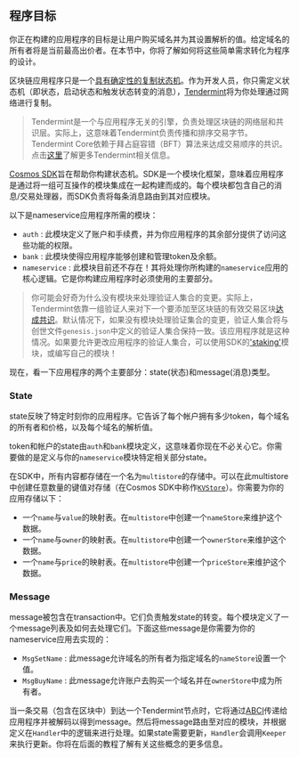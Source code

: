 ## 程序目标

你正在构建的应用程序的目标是让用户购买域名并为其设置解析的值。给定域名的所有者将是当前最高出价者。在本节中，你将了解如何将这些简单需求转化为程序的设计。

区块链应用程序只是一个[具有确定性的复制状态机](https://en.wikipedia.org/wiki/State_machine_replication)。作为开发人员，你只需定义状态机（即状态，启动状态和触发状态转变的消息），[Tendermint](https://tendermint.com/docs/introduction/introduction.html)将为你处理通过网络进行复制。

> Tendermint是一个与应用程序无关的引擎，负责处理区块链的网络层和共识层。实际上，这意味着Tendermint负责传播和排序交易字节。Tendermint Core依赖于拜占庭容错（BFT）算法来达成交易顺序的共识。点击[这里](https://tendermint.com/docs/introduction/introduction.html)了解更多Tendermint相关信息。

[Cosmos SDK](https://github.com/cosmos/cosmos-sdk/)旨在帮助你构建状态机。SDK是一个模块化框架，意味着应用程序是通过将一组可互操作的模块集成在一起构建而成的。每个模块都包含自己的消息/交易处理器，而SDK负责将每条消息路由到其对应模块。

以下是nameservice应用程序所需的模块：
+ `auth` : 此模块定义了账户和手续费，并为你应用程序的其余部分提供了访问这些功能的权限。
+ `bank` : 此模块使得应用程序能够创建和管理token及余额。
+ `nameservice` : 此模块目前还不存在！其将处理你所构建的`nameservice`应用的核心逻辑。它是你构建应用程序时必须使用的主要部分。

> 你可能会好奇为什么没有模块来处理验证人集合的变更。实际上，Tendermint依靠一组验证人来对下一个要添加至区块链的有效交易区块[达成共识](https://tendermint.com/docs/introduction/introduction.html#consensus-overview)。默认情况下，如果没有模块处理验证集合的变更，验证人集合将与创世文件`genesis.json`中定义的验证人集合保持一致。该应用程序就是这种情况。如果要允许更改应用程序的验证人集合，可以使用SDK的['staking'](https://github.com/cosmos/cosmos-sdk/tree/develop/x/staking)模块，或编写自己的模块！

现在，看一下应用程序的两个主要部分：state(状态)和message(消息)类型。


### State
state反映了特定时刻你的应用程序。它告诉了每个帐户拥有多少token，每个域名的所有者和价格，以及每个域名的解析值。

token和帐户的state由`auth`和`bank`模块定义，这意味着你现在不必关心它。你需要做的是定义与你的`nameservice`模块特定相关部分state。

在SDK中，所有内容都存储在一个名为`multistore`的存储中。可以在此multistore中创建任意数量的键值对存储（在Cosmos SDK中称作[`KVStore`](https://godoc.org/github.com/cosmos/cosmos-sdk/types#KVStore)）。你需要为你的应用存储以下：
+ 一个`name`与`value`的映射表。在`multistore`中创建一个`nameStore`来维护这个数据。
+ 一个`name`与`owner`的映射表。在`multistore`中创建一个`ownerStore`来维护这个数据。
+ 一个`name`与`price`的映射表。在`multistore`中创建一个`priceStore`来维护这个数据。


### Message
message被包含在transaction中。它们负责触发state的转变。每个模块定义了一个message列表及如何去处理它们。下面这些message是你需要为你的nameservice应用去实现的：
+ `MsgSetName` : 此message允许域名的所有者为指定域名的`nameStore`设置一个值。
+ `MsgBuyName` : 此message允许账户去购买一个域名并在`ownerStore`中成为所有者。

当一条交易（包含在区块中）到达一个Tendermint节点时，它将通过[ABCI](https://github.com/tendermint/tendermint/tree/master/abci)传递给应用程序并被解码以得到message。然后将message路由至对应的模块，并根据定义在`Handler`中的逻辑来进行处理。如果state需要更新，`Handler`会调用`Keeper`来执行更新。你将在后面的教程了解有关这些概念的更多信息。